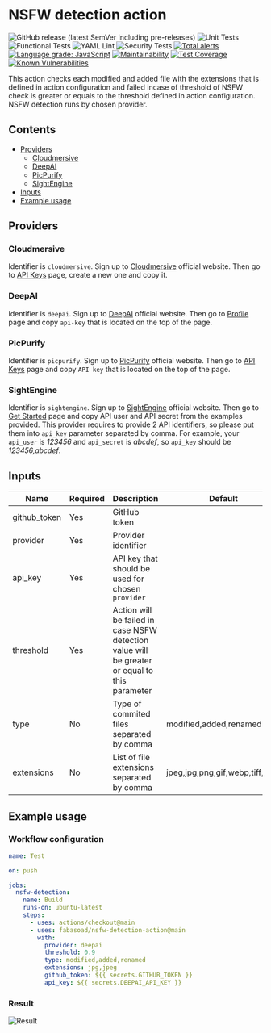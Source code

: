 # NSFW detection action

![GitHub release (latest SemVer including pre-releases)](https://img.shields.io/github/v/release/fabasoad/nsfw-detection-action?include_prereleases) ![Unit Tests](https://github.com/fabasoad/nsfw-detection-action/workflows/Unit%20Tests/badge.svg) ![Functional Tests](https://github.com/fabasoad/nsfw-detection-action/workflows/Functional%20Tests/badge.svg) ![YAML Lint](https://github.com/fabasoad/nsfw-detection-action/workflows/YAML%20Lint/badge.svg) ![Security Tests](https://github.com/fabasoad/nsfw-detection-action/workflows/Security%20Tests/badge.svg) [![Total alerts](https://img.shields.io/lgtm/alerts/g/fabasoad/nsfw-detection-action.svg?logo=lgtm&logoWidth=18)](https://lgtm.com/projects/g/fabasoad/nsfw-detection-action/alerts/) [![Language grade: JavaScript](https://img.shields.io/lgtm/grade/javascript/g/fabasoad/nsfw-detection-action.svg?logo=lgtm&logoWidth=18)](https://lgtm.com/projects/g/fabasoad/nsfw-detection-action/context:javascript) [![Maintainability](https://api.codeclimate.com/v1/badges/4b83792aebf367a33f6c/maintainability)](https://codeclimate.com/github/fabasoad/nsfw-detection-action/maintainability) [![Test Coverage](https://api.codeclimate.com/v1/badges/4b83792aebf367a33f6c/test_coverage)](https://codeclimate.com/github/fabasoad/nsfw-detection-action/test_coverage) [![Known Vulnerabilities](https://snyk.io/test/github/fabasoad/nsfw-detection-action/badge.svg?targetFile=package.json)](https://snyk.io/test/github/fabasoad/nsfw-detection-action?targetFile=package.json)

This action checks each modified and added file with the extensions that is defined in action configuration and failed incase of threshold of NSFW check is greater or equals to the threshold defined in action configuration. NSFW detection runs by chosen provider.

## Contents

- [Providers](#providers)
  - [Cloudmersive](#cloudmersive)
  - [DeepAI](#deepai)
  - [PicPurify](#picpurify)
  - [SightEngine](#sightengine)
- [Inputs](#inputs)
- [Example usage](#example-usage)

## Providers

### Cloudmersive

Identifier is `cloudmersive`. Sign up to [Cloudmersive](https://cloudmersive.com/) official website. Then go to [API Keys](https://account.cloudmersive.com/keys) page, create a new one and copy it.

### DeepAI

Identifier is `deepai`. Sign up to [DeepAI](https://deepai.org/) official website. Then go to [Profile](https://deepai.org/dashboard/profile) page and copy `api-key` that is located on the top of the page.

### PicPurify

Identifier is `picpurify`. Sign up to [PicPurify](https://www.picpurify.com/) official website. Then go to [API Keys](https://www.picpurify.com/apikey.html) page and copy `API key` that is located on the top of the page.

### SightEngine

Identifier is `sightengine`. Sign up to [SightEngine](https://sightengine.com/) official website. Then go to [Get Started](https://dashboard.sightengine.com/getstarted) page and copy API user and API secret from the examples provided. This provider requires to provide 2 API identifiers, so please put them into `api_key` parameter separated by comma. For example, your `api_user` is _123456_ and `api_secret` is _abcdef_, so `api_key` should be _123456,abcdef_.

## Inputs

| Name         | Required | Description                                                                                   | Default                        | Possible values                |
| ------------ | -------- | --------------------------------------------------------------------------------------------- | ------------------------------ | ------------------------------ |
| github_token | Yes      | GitHub token                                                                                  |                                | &lt;String&gt;                 |
| provider     | Yes      | Provider identifier                                                                           |                                | &lt;String&gt;                 |
| api_key      | Yes      | API key that should be used for chosen `provider`                                             |                                | &lt;String&gt;                 |
| threshold    | Yes      | Action will be failed in case NSFW detection value will be greater or equal to this parameter |                                | &lt;Float&gt;                  |
| type         | No       | Type of commited files separated by comma                                                     | modified,added,renamed         | modified,added,renamed         |
| extensions   | No       | List of file extensions separated by comma                                                    | jpeg,jpg,png,gif,webp,tiff,bmp | jpeg,jpg,png,gif,webp,tiff,bmp |

## Example usage

### Workflow configuration

```yaml
name: Test

on: push

jobs:
  nsfw-detection:
    name: Build
    runs-on: ubuntu-latest
    steps:
      - uses: actions/checkout@main
      - uses: fabasoad/nsfw-detection-action@main
        with:
          provider: deepai
          threshold: 0.9
          type: modified,added,renamed
          extensions: jpg,jpeg
          github_token: ${{ secrets.GITHUB_TOKEN }}
          api_key: ${{ secrets.DEEPAI_API_KEY }}
```

### Result

![Result](screenshot.png)
